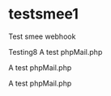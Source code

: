 # testsmee1
Test smee webhook

Testing8
A test phpMail.php

A test phpMail.php

A test phpMail.php

